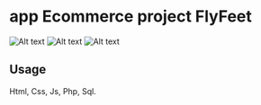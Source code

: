 # app Ecommerce project FlyFeet

![Alt text](/assets/img/screen2.png "Home")
![Alt text](/assets/img/screen1.png "Shop")
![Alt text](/assets/img/screen3.png "Single Product")

## Usage

Html, Css, Js, Php, Sql.
